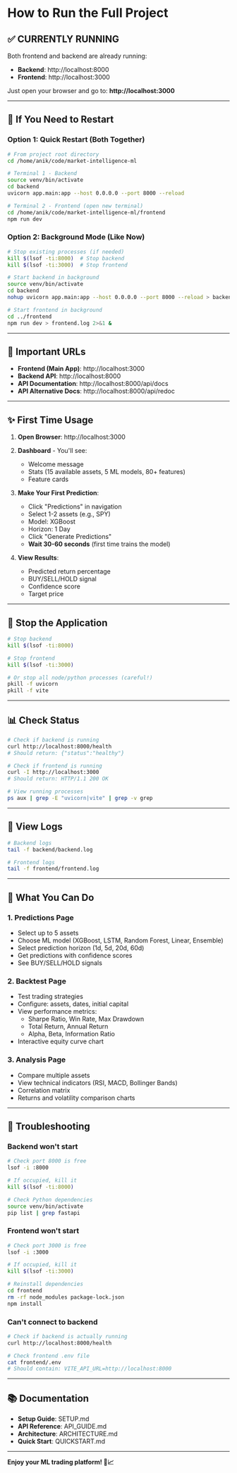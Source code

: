 # How to Run the Full Project

## ✅ **CURRENTLY RUNNING**

Both frontend and backend are already running:
- **Backend**: http://localhost:8000
- **Frontend**: http://localhost:3000

Just open your browser and go to: **http://localhost:3000**

---

## 🔄 **If You Need to Restart**

### **Option 1: Quick Restart (Both Together)**

```bash
# From project root directory
cd /home/anik/code/market-intelligence-ml

# Terminal 1 - Backend
source venv/bin/activate
cd backend
uvicorn app.main:app --host 0.0.0.0 --port 8000 --reload

# Terminal 2 - Frontend (open new terminal)
cd /home/anik/code/market-intelligence-ml/frontend
npm run dev
```

### **Option 2: Background Mode (Like Now)**

```bash
# Stop existing processes (if needed)
kill $(lsof -ti:8000)  # Stop backend
kill $(lsof -ti:3000)  # Stop frontend

# Start backend in background
source venv/bin/activate
cd backend
nohup uvicorn app.main:app --host 0.0.0.0 --port 8000 --reload > backend.log 2>&1 &

# Start frontend in background
cd ../frontend
npm run dev > frontend.log 2>&1 &
```

---

## 📍 **Important URLs**

- **Frontend (Main App)**: http://localhost:3000
- **Backend API**: http://localhost:8000
- **API Documentation**: http://localhost:8000/api/docs
- **API Alternative Docs**: http://localhost:8000/api/redoc

---

## ✨ **First Time Usage**

1. **Open Browser**: http://localhost:3000

2. **Dashboard** - You'll see:
   - Welcome message
   - Stats (15 available assets, 5 ML models, 80+ features)
   - Feature cards

3. **Make Your First Prediction**:
   - Click "Predictions" in navigation
   - Select 1-2 assets (e.g., SPY)
   - Model: XGBoost
   - Horizon: 1 Day
   - Click "Generate Predictions"
   - **Wait 30-60 seconds** (first time trains the model)

4. **View Results**:
   - Predicted return percentage
   - BUY/SELL/HOLD signal
   - Confidence score
   - Target price

---

## 🛑 **Stop the Application**

```bash
# Stop backend
kill $(lsof -ti:8000)

# Stop frontend
kill $(lsof -ti:3000)

# Or stop all node/python processes (careful!)
pkill -f uvicorn
pkill -f vite
```

---

## 📊 **Check Status**

```bash
# Check if backend is running
curl http://localhost:8000/health
# Should return: {"status":"healthy"}

# Check if frontend is running
curl -I http://localhost:3000
# Should return: HTTP/1.1 200 OK

# View running processes
ps aux | grep -E "uvicorn|vite" | grep -v grep
```

---

## 📝 **View Logs**

```bash
# Backend logs
tail -f backend/backend.log

# Frontend logs
tail -f frontend/frontend.log
```

---

## 🎯 **What You Can Do**

### 1. Predictions Page
- Select up to 5 assets
- Choose ML model (XGBoost, LSTM, Random Forest, Linear, Ensemble)
- Select prediction horizon (1d, 5d, 20d, 60d)
- Get predictions with confidence scores
- See BUY/SELL/HOLD signals

### 2. Backtest Page
- Test trading strategies
- Configure: assets, dates, initial capital
- View performance metrics:
  - Sharpe Ratio, Win Rate, Max Drawdown
  - Total Return, Annual Return
  - Alpha, Beta, Information Ratio
- Interactive equity curve chart

### 3. Analysis Page
- Compare multiple assets
- View technical indicators (RSI, MACD, Bollinger Bands)
- Correlation matrix
- Returns and volatility comparison charts

---

## 🐛 **Troubleshooting**

### Backend won't start
```bash
# Check port 8000 is free
lsof -i :8000

# If occupied, kill it
kill $(lsof -ti:8000)

# Check Python dependencies
source venv/bin/activate
pip list | grep fastapi
```

### Frontend won't start
```bash
# Check port 3000 is free
lsof -i :3000

# If occupied, kill it
kill $(lsof -ti:3000)

# Reinstall dependencies
cd frontend
rm -rf node_modules package-lock.json
npm install
```

### Can't connect to backend
```bash
# Check if backend is actually running
curl http://localhost:8000/health

# Check frontend .env file
cat frontend/.env
# Should contain: VITE_API_URL=http://localhost:8000
```

---

## 📚 **Documentation**

- **Setup Guide**: SETUP.md
- **API Reference**: API_GUIDE.md
- **Architecture**: ARCHITECTURE.md
- **Quick Start**: QUICKSTART.md

---

**Enjoy your ML trading platform! 🚀📈**
